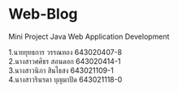 # Web-Blog

Mini Project Java Web Application Development

1.นายยุทธการ วรรณทอง   643020407-8  
2.นางสาวศศิธร สอนดอก   643020414-1  
3.นางสาวนิภา สินไธสง      643021109-1  
4.นางสาวรินรดา บุญมาปัด 643021118-0
